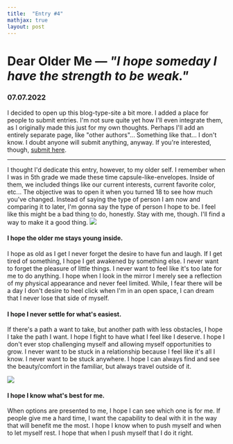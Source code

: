```yaml
---
title:  "Entry #4"
mathjax: true
layout: post
---
```

# Dear Older Me — <i>"I hope someday I have the strength to be weak."</i>

### 07.07.2022

I decided to open up this blog-type-site a bit more. I added a place for people to submit entries. I'm not sure quite yet how I'll even integrate them, as I originally made this just for my own thoughts. Perhaps I'll add an entirely separate page, like "other authors"... Something like that... I don't know. I doubt anyone will submit anything, anyway. If you're interested, though, [submit here](../submit.html).
<hr>
I thought I'd dedicate this entry, however, to my older self. I remember when I was in 5th grade we made these time capsule-like-envelopes. Inside of them, we included things like our current interests, current favorite color, etc... The objective was to open it when you turned 18 to see how much you've changed. Instead of saying the type of person I am now and comparing it to later, I'm gonna say the type of person I hope to be. I feel like this might be a bad thing to do, honestly. Stay with me, though. I'll find a way to make it a good thing.

<img src="https://www.sbarragannoguera.com/wp-content/uploads/2021/10/AR-future-self-hero-1080x570.png">

#### I hope the older me stays young inside.

I hope as old as I get I never forget the desire to have fun and laugh. If I get tired of something, I hope I get awakened by something else. I never want to forget the pleasure of little things. I never want to feel like it's too late for me to do anything. I hope when I look in the mirror I merely see a reflection of my physical appearance and never feel limited. While, I fear there will be a day I don't desire to heel click when I'm in an open space, I can dream that I never lose that side of myself.

#### I hope I never settle for what's easiest.

If there's a path a want to take, but another path with less obstacles, I hope I take the path I want. I hope I fight to have what I feel like I deserve. I hope I don't ever stop challenging myself and allowing myself opportunities to grow. I never want to be stuck in a relationship because I feel like it's all I know. I never want to be stuck anywhere. I hope I can always find and see the beauty/comfort in the familiar, but always travel outside of it.

<img src="https://cdni.iconscout.com/illustration/premium/thumb/businessmen-leaving-comfort-zone-5508698-4587061.png">

#### I hope I know what's best for me.

When options are presented to me, I hope I can see which one is for me. If people give me a hard time, I want the capability to deal with it in the way that will benefit me the most. I hope I know when to push myself and when to let myself rest. I hope that when I push myself that I do it right.